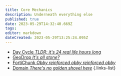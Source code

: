 ```yaml
---
title: Core Mechanics
description: Underneath everything else
published: true
date: 2023-05-29T14:32:40.669Z
tags: 
editor: markdown
dateCreated: 2023-05-29T13:25:24.095Z
---
```


- [Day Cycle *TLDR; it's 24 real life hours long*](/guide/core/daycycle)
- [GeoDrop *It's all stone?*](/guide/core/geodrop)
- [FortiChunk *Obby reinforced obby reinforced obby*](/guide/core/fortichunk)
- [Domain *There's no golden shovel here*](/guide/core/domain)
{.links-list}